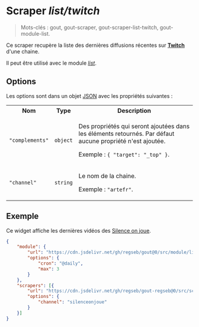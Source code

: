 # Scraper _list/twitch_

> Mots-clés : gout, gout-scraper, gout-scraper-list-twitch, gout-module-list.

Ce scraper recupère la liste des dernières diffusions récentes sur
[**Twitch**](https://www.twitch.tv/) d'une chaine.

Il peut être utilisé avec le module
[_list_](https://github.com/regseb/gout/tree/HEAD/src/module/list#readme).

## Options

Les options sont dans un objet
[JSON](https://www.json.org/json-fr.html "JavaScript Object Notation") avec les
propriétés suivantes :

<table>
  <tr>
    <th>Nom</th>
    <th>Type</th>
    <th>Description</th>
  </tr>
  <tr>
    <td><code>"complements"</code></td>
    <td><code>object</code></td>
    <td>
      <p>
        Des propriétés qui seront ajoutées dans les éléments retournés. Par
        défaut aucune propriété n'est ajoutée.
      </p>
      <p>
        Exemple : <code>{ "target": "_top" }</code>.
      </p>
    </td>
  </tr>
  <tr>
    <td><code>"channel"</code></td>
    <td><code>string</code></td>
    <td>
      <p>
        Le nom de la chaine.
      </p>
      <p>
        Exemple : <code>"artefr"</code>.
      </p>
    </td>
  </tr>
</table>

## Exemple

Ce widget affiche les dernières vidéos des [Silence on
joue](https://www.twitch.tv/silenceonjoue).

```JSON
{
    "module": {
        "url": "https://cdn.jsdelivr.net/gh/regseb/gout@0/src/module/list/list.js",
        "options": {
            "cron": "@daily",
            "max": 3
        }
    },
    "scrapers": [{
        "url": "https://cdn.jsdelivr.net/gh/regseb/gout-regseb@0/src/scraper/list/twitch/twitch.js",
        "options": {
            "channel": "silenceonjoue"
        }
    }]
}
```
